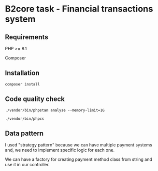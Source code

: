 # B2core task - Financial transactions system

## Requirements

PHP >= 8.1

Composer

## Installation

`composer install`

## Code quality check

`./vendor/bin/phpstan analyse --memory-limit=1G`

`./vendor/bin/phpcs`

## Data pattern

I used "strategy pattern" because we can have multiple payment systems and, we need to implement specific logic for each one.

We can have a factory for creating payment method class from string and use it in our controller.